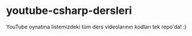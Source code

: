 # youtube-csharp-dersleri
YouTube oynatma listemizdeki tüm ders videolarının kodları tek repo'da! :)
